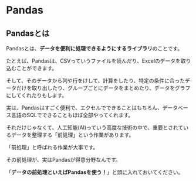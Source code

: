 # Pandas

## Pandasとは
Pandasとは、**データを便利に処理できるようにするライブラリ**のことです。

たとえば、Pandasは、CSVっていうファイルを読んだり、Excelのデータを取り込むことができます。

そして、そのデータから列や行をけして、計算をしたり、特定の条件に合ったデータだけを取り出したり、グループごとにデータをまとめたり、データをグラフにしてくれたりもします。

実は、Pandasはすごく便利で、エクセルでできることはもちろん、データベース言語のSQLでできることもほぼ全部やってくれます。

それだけじゃなくて、人工知能(AI)っていう高度な技術の中で、重要とされているデータを整理する「前処理」という作業があります。

「前処理」と呼ばれる作業が大事です。

その前処理が、実はPandasが得意分野なんです。

「**データの前処理といえばPandasを使う！**」と頭に入れておいてください。
